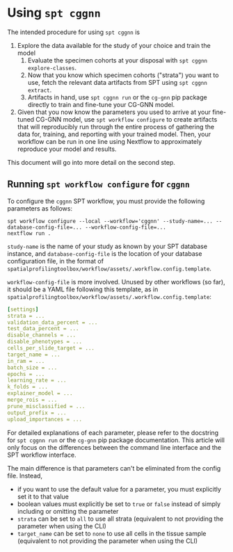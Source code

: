 # Using `spt cggnn`

The intended procedure for using `spt cggnn` is
1. Explore the data available for the study of your choice and train the model
   1. Evaluate the specimen cohorts at your disposal with `spt cggnn explore-classes`.
   2. Now that you know which specimen cohorts ("strata") you want to use, fetch the relevant data artifacts from SPT using `spt cggnn extract`.
   3. Artifacts in hand, use `spt cggnn run` or the `cg-gnn` pip package directly to train and fine-tune your CG-GNN model.
2. Given that you now know the parameters you used to arrive at your fine-tuned CG-GNN model, use `spt workflow configure` to create artifacts that will reproducibly run through the entire process of gathering the data for, training, and reporting with your trained model. Then, your workflow can be run in one line using Nextflow to approximately reproduce your model and results.

This document will go into more detail on the second step.

## Running `spt workflow configure` for `cggnn`

To configure the `cggnn` SPT workflow, you must provide the following parameters as follows:

```
spt workflow configure --local --workflow='cggnn' --study-name=... --database-config-file=... --workflow-config-file=...
nextflow run .
```

`study-name` is the name of your study as known by your SPT database instance, and `database-config-file` is the location of your database configuration file, in the format of `spatialprofilingtoolbox/workflow/assets/.workflow.config.template`.

`workflow-config-file` is more involved. Unused by other workflows (so far), it should be a YAML file following this template, as in `spatialprofilingtoolbox/workflow/assets/.workflow.config.template`:

```yaml
[settings]
strata = ...
validation_data_percent = ...
test_data_percent = ...
disable_channels = ...
disable_phenotypes = ...
cells_per_slide_target = ...
target_name = ...
in_ram = ...
batch_size = ...
epochs = ...
learning_rate = ...
k_folds = ...
explainer_model = ...
merge_rois = ...
prune_misclassified = ...
output_prefix = ...
upload_importances = ...
```

For detailed explanations of each parameter, please refer to the docstring for `spt cggnn run` or the `cg-gnn` pip package documentation. This article will only focus on the differences between the command line interface and the SPT workflow interface.

The main difference is that parameters can't be eliminated from the config file. Instead,
* if you want to use the default value for a parameter, you must explicitly set it to that value
* boolean values must explicitly be set to `true` or `false` instead of simply including or omitting the parameter
* `strata` can be set to `all` to use all strata (equivalent to not providing the parameter when using the CLI)
* `target_name` can be set to `none` to use all cells in the tissue sample (equivalent to not providing the parameter when using the CLI)
